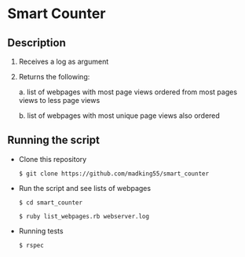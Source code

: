 # Smart Counter

## Description

  1. Receives a log as argument 
            
  2. Returns the following:
    
      a. list of webpages with most page views ordered from most pages views to less page views

      b. list of webpages with most unique page views also ordered

## Running the script

- Clone this repository 

  `$ git clone https://github.com/madking55/smart_counter`

- Run the script and see lists of webpages

  `$ cd smart_counter`
  
  `$ ruby list_webpages.rb webserver.log` 

- Running tests
 
  `$ rspec`
  
             